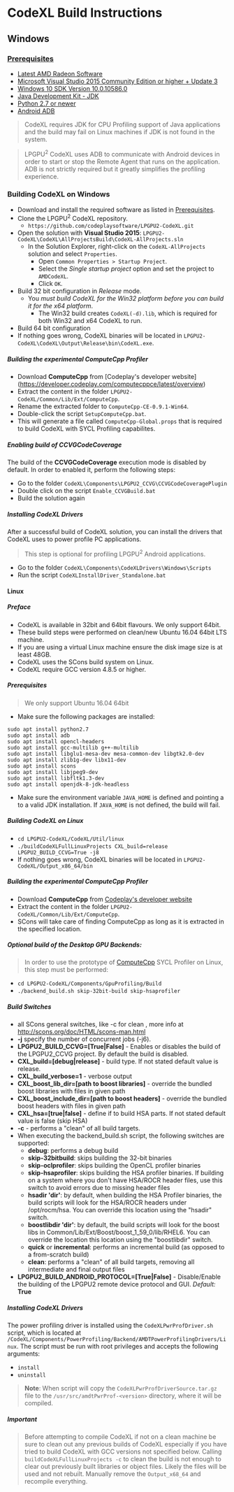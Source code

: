 CodeXL Build Instructions
===========================

## Windows

### [Prerequisites](#prerequisites)
* [Latest AMD Radeon Software](http://support.amd.com/en-us/download)
* [Microsoft Visual Studio 2015 Community Edition or higher + Update 3](https://visualstudio.microsoft.com/vs/older-downloads/)
* [Windows 10 SDK Version 10.0.10586.0](https://developer.microsoft.com/en-us/windows/downloads/sdk-archive)
* [Java Development Kit - JDK](http://www.oracle.com/technetwork/java/javase/downloads/jdk8-downloads-2133151.html)
* [Python 2.7 or newer](https://www.python.org/downloads/)
* [Android ADB](https://developer.android.com/studio/releases/platform-tools)

> CodeXL requires JDK for CPU Profiling support of Java applications and the build may fail on Linux machines if JDK is not found in the system.

> LPGPU<sup>2</sup> CodeXL uses ADB to communicate with Android devices in order to start or stop the Remote Agent that runs on the application. ADB is not strictly required but it greatly simplifies the profiling experience.

### Building CodeXL on Windows

* Download and install the required software as listed in [Prerequisites](#prerequisites).
* Clone the LPGPU<sup>2</sup> CodeXL repository.
    * `https://github.com/codeplaysoftware/LPGPU2-CodeXL.git`
* Open the solution with **Visual Studio 2015**: `LPGPU2-CodeXL\CodeXL\AllProjectsBuild\CodeXL-AllProjects.sln`
  * In the Solution Explorer, right-click on the `CodeXL-AllProjects` solution and select `Properties`.
    * Open `Common Properties > Startup Project`.
    * Select the *Single startup project* option and set the project to `AMDCodeXL`.
    * Click `OK`.
* Build 32 bit configuration in *Release* mode.
  * You *must build CodeXL for the Win32 platform before you can build it for the x64 platform*.
    * The Win32 build creates `CodeXL(-d).lib`, which is required for both Win32 and x64 CodeXL to run.
* Build 64 bit configuration
* If nothing goes wrong, CodeXL binaries will be located in `LPGPU2-CodeXL\CodeXL\Output\Release\bin\CodeXL.exe`.

##### Building the experimental ComputeCpp Profiler
* Download **ComputeCpp** from [Codeplay's developer website]
(https://developer.codeplay.com/computecppce/latest/overview)
* Extract the content in the folder `LPGPU2-CodeXL/Common/Lib/Ext/ComputeCpp`.
* Rename the extracted folder to `ComputeCpp-CE-0.9.1-Win64`.
* Double-click the script `SetupComputeCpp.bat`.
* This will generate a file called `ComputeCpp-Global.props` that is required to build CodeXL with SYCL Profiling capabilites.


##### Enabling build of CCVGCodeCoverage
The build of the **CCVGCodeCoverage** execution mode is disabled by default. In order to enabled it, perform the following steps:
* Go to the folder ```CodeXL\Components\LPGPU2_CCVG\CCVGCodeCoveragePlugin```
* Double click on the script ```Enable_CCVGBuild.bat```
* Build the solution again

##### Installing CodeXL Drivers
After a successful build of CodeXL solution, you can install the drivers that CodeXL uses to power profile PC applications.
> This step is optional for profiling LPGPU<sup>2</sup> Android applications.
* Go to the folder `CodeXL\Components\CodeXLDrivers\Windows\Scripts`
* Run the script `CodeXLInstallDriver_Standalone.bat`

#### Linux

##### Preface

* CodeXL is available in 32bit and 64bit flavours. We only support 64bit.
* These build steps were performed on clean/new Ubuntu 16.04 64bit LTS machine.
* If you are using a virtual Linux machine ensure the disk image size is at least 48GB.
* CodeXL uses the SCons build system on Linux.
* CodeXL require GCC version 4.8.5 or higher.

##### Prerequisites
> We only support Ubuntu 16.04 64bit

- Make sure the following packages are installed:

```
sudo apt install python2.7
sudo apt install adb
sudo apt install opencl-headers
sudo apt install gcc-multilib g++-multilib
sudo apt install libglu1-mesa-dev mesa-common-dev libgtk2.0-dev
sudo apt install zlib1g-dev libx11-dev
sudo apt install scons
sudo apt install libjpeg9-dev
sudo apt install libfltk1.3-dev
sudo apt install openjdk-8-jdk-headless
```

- Make sure the environment variable `JAVA_HOME` is defined and pointing a to a valid JDK installation. If `JAVA_HOME` is not defined, the build will fail.

##### Building CodeXL on Linux
* `cd LPGPU2-CodeXL/CodeXL/Util/linux`
* `./buildCodeXLFullLinuxProjects CXL_build=release LPGPU2_BUILD_CCVG=True -j8`
* If nothing goes wrong, CodeXL binaries will be located in `LPGPU2-CodeXL/Output_x86_64/bin`

##### Building the experimental ComputeCpp Profiler
* Download **ComputeCpp** from [Codeplay's developer website](https://developer.codeplay.com/computecppce/latest/overview)
* Extract the content in the folder `LPGPU2-CodeXL/Common/Lib/Ext/ComputeCpp`.
* SCons will take care of finding ComputeCpp as long as it is extracted in the specified location.

##### Optional build of the Desktop GPU Backends:
> In order to use the prototype of [ComputeCpp](https://www.codeplay.com/products/computesuite/computecpp) SYCL Profiler on Linux, this step must be performed:
* `cd LPGPU2-CodeXL/Components/GpuProfiling/Build`
* `./backend_build.sh skip-32bit-build skip-hsaprofiler`

##### Build Switches
* all SCons general switches, like -c for clean , more info at http://scons.org/doc/HTML/scons-man.html
* __-j__ specify the number of concurrent jobs (-j6).
* __LPGPU2\_BUILD\_CCVG=[True|False]__ - Enables or disables the build of the LPGPU2_CCVG project. By default the build is disabled.
* __CXL\_build=[debug|release]__ - build type. If not stated default value is release.
* __CXL\_build\_verbose=1__ - verbose output
* __CXL\_boost\_lib\_dir=[path to boost libraries]__ - override the bundled boost libraries with files in given path
* __CXL\_boost\_include\_dir=[path to boost headers]__ - override the bundled boost headers with files in given path
* __CXL\_hsa=[true|false]__ - define if to build HSA parts. If not stated default value is false (skip HSA)
* __-c__ - performs a "clean" of all build targets.
* When executing the backend\_build.sh script, the following switches are supported:
    * __debug__: performs a debug build
    * __skip-32bitbuild__: skips building the 32-bit binaries
    * __skip-oclprofiler__: skips building the OpenCL profiler binaries
    * __skip-hsaprofiler__: skips building the HSA profiler binaries. If building on a system where you don't have HSA/ROCR header files, use this switch to avoid errors due to missing header files
    * __hsadir 'dir'__: by default, when building the HSA Profiler binaries, the build scripts will look for the HSA/ROCR headers under /opt/rocm/hsa.  You can override this location using the "hsadir" switch.
    * __boostlibdir 'dir'__: by default, the build scripts will look for the boost libs in Common/Lib/Ext/Boost/boost_1_59_0/lib/RHEL6.  You can override the location this location using the "boostlibdir" switch.
    * __quick__ or __incremental__: performs an incremental build (as opposed to a from-scratch build)
    * __clean__: performs a "clean" of all build targets, removing all intermediate and final output files
* __LPGPU2\_BUILD\_ANDROID\_PROTOCOL=[True|False]__ - Disable/Enable the
building of the LPGPU2 remote device protocol and GUI. _Default:_ __True__

##### Installing CodeXL Drivers
The power profiling driver is installed using the `CodeXLPwrProfDriver.sh` script, which is located at `/CodeXL/Components/PowerProfiling/Backend/AMDTPowerProfilingDrivers/Linux`.
The script must be run with root privileges and accepts the following arguments:
* `install`
* `uninstall`

> **Note**: When script will copy the ```CodeXLPwrProfDriverSource.tar.gz``` file to the ```/usr/src/amdtPwrProf-<version>``` directory, where it will be compiled.

##### Important

> Before attempting to compile CodeXL if not on a clean machine be sure to clean out any previous builds of CodeXL especially if you have tried to build CodeXL with GCC versions not specified below. Calling `buildCodeXLFullLinuxProjects -c` to clean the build is not enough to clear out previously built libraries or object files. Likely the files will be used and not rebuilt. Manually remove the `Output_x68_64` and recompile everything.